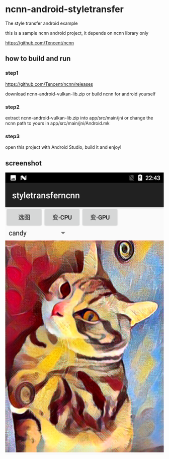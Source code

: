 # ncnn-android-styletransfer

The style transfer android example

this is a sample ncnn android project, it depends on ncnn library only

https://github.com/Tencent/ncnn

## how to build and run
### step1
https://github.com/Tencent/ncnn/releases

download ncnn-android-vulkan-lib.zip or build ncnn for android yourself

### step2
extract ncnn-android-vulkan-lib.zip into app/src/main/jni or change the ncnn path to yours in app/src/main/jni/Android.mk

### step3
open this project with Android Studio, build it and enjoy!

## screenshot
![](screenshot.png)

